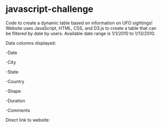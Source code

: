 # javascript-challenge

Code to create a dynamic table based on information on UFO sightings! Website uses JavaScript, HTML, CSS, and D3.js to create a table that can be filtered by date by users. Available date range is 1/1/2010 to 1/13/2010.

Data columns displayed:

-Date

-City

-State

-Country

-Shape

-Duration

-Comments

Direct link to website: